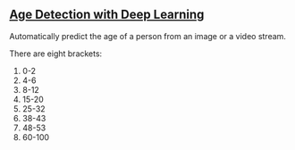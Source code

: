 ## [Age Detection with Deep Learning](https://www.pyimagesearch.com/2020/04/13/opencv-age-detection-with-deep-learning/) 


Automatically predict the age of a person from an image or a video stream.

There are eight brackets:
1. 0-2
2. 4-6
3. 8-12
4. 15-20
5. 25-32
6. 38-43
7. 48-53
8. 60-100

